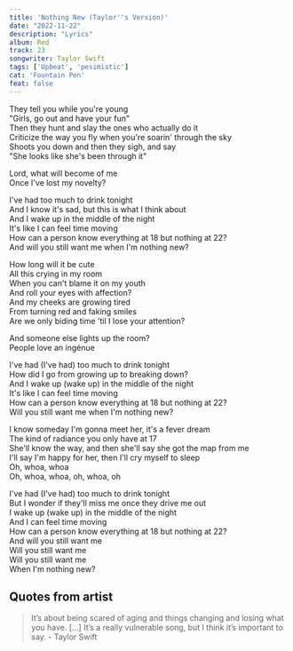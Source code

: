 ```yaml
---
title: 'Nothing New (Taylor''s Version)'
date: "2022-11-22"
description: "Lyrics"
album: Red
track: 23
songwriter: Taylor Swift
tags: ['Upbeat', 'pesimistic']
cat: 'Fountain Pen'
feat: false
---
```

<p className="verse-one">
They tell you while you're young <br />
"Girls, go out and have your fun" <br />
Then they hunt and slay the ones who actually do it <br />
Criticize the way you fly when you're soarin' through the sky <br />
Shoots you down and then they sigh, and say <br />
"She looks like she's been through it" <br />
</p>
<p className="pre-chorus">
Lord, what will become of me <br />
Once I've lost my novelty? <br />
</p>
<p className="chorus">
I've had too much to drink tonight <br />
And I know it's sad, but this is what I think about <br />
And I wake up in the middle of the night <br />
It's like I can feel time moving <br />
How can a person know everything at 18 but nothing at 22? <br />
And will you still want me when I'm nothing new? <br />
</p>
<p className="verse-two">
How long will it be cute <br />
All this crying in my room <br />
Whеn you can't blame it on my youth <br />
And roll your eyes with affеction? <br />
And my cheeks are growing tired <br />
From turning red and faking smiles <br />
Are we only biding time 'til I lose your attention? <br />
</p>
<p className="pre-chorus">
And someone else lights up the room? <br />
People love an ingénue <br />
</p>
<p className="chorus">
I've had (I've had) too much to drink tonight <br />
How did I go from growing up to breaking down? <br />
And I wake up (wake up) in the middle of the night <br />
It's like I can feel time moving <br />
How can a person know everything at 18 but nothing at 22? <br />
Will you still want me when I'm nothing new? <br />
</p>
<p className="bridge">
I know someday I'm gonna meet her, it's a fever dream <br />
The kind of radiance you only have at 17 <br />
She'll know the way, and then she'll say she got the map from me <br />
I'll say I'm happy for her, then I'll cry myself to sleep <br />
Oh, whoa, whoa <br />
Oh, whoa, whoa, oh, whoa, oh <br />
</p>
<p className="chorus">
I've had (I've had) too much to drink tonight <br />
But I wonder if they'll miss me once they drive me out <br />
I wake up (wake up) in the middle of the night <br />
And I can feel time moving <br />
How can a person know everything at 18 but nothing at 22? <br />
And will you still want me <br />
Will you still want me <br />
Will you still want me <br />
When I'm nothing new? <br />
</p>

## Quotes from artist

<blockquote>
It’s about being scared of aging and things changing and losing what you have. […] It’s a really vulnerable song, but I think it’s important to say.
- Taylor Swift
</blockquote>
